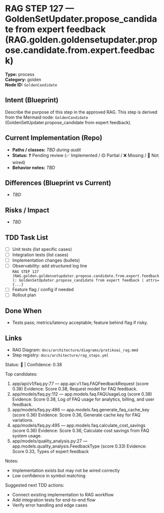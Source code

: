 # RAG STEP 127 — GoldenSetUpdater.propose_candidate from expert feedback (RAG.golden.goldensetupdater.propose.candidate.from.expert.feedback)

**Type:** process  
**Category:** golden  
**Node ID:** `GoldenCandidate`

## Intent (Blueprint)
Describe the purpose of this step in the approved RAG. This step is derived from the Mermaid node: `GoldenCandidate` (GoldenSetUpdater.propose_candidate from expert feedback).

## Current Implementation (Repo)
- **Paths / classes:** _TBD during audit_
- **Status:** ❓ Pending review (✅ Implemented / 🟡 Partial / ❌ Missing / 🔌 Not wired)
- **Behavior notes:** _TBD_

## Differences (Blueprint vs Current)
- _TBD_

## Risks / Impact
- _TBD_

## TDD Task List
- [ ] Unit tests (list specific cases)
- [ ] Integration tests (list cases)
- [ ] Implementation changes (bullets)
- [ ] Observability: add structured log line  
  `RAG STEP 127 (RAG.golden.goldensetupdater.propose.candidate.from.expert.feedback): GoldenSetUpdater.propose_candidate from expert feedback | attrs={...}`
- [ ] Feature flag / config if needed
- [ ] Rollout plan

## Done When
- Tests pass; metrics/latency acceptable; feature behind flag if risky.

## Links
- RAG Diagram: `docs/architecture/diagrams/pratikoai_rag.mmd`
- Step registry: `docs/architecture/rag_steps.yml`


<!-- AUTO-AUDIT:BEGIN -->
Status: 🔌  |  Confidence: 0.38

Top candidates:
1) app/api/v1/faq.py:77 — app.api.v1.faq.FAQFeedbackRequest (score 0.38)
   Evidence: Score 0.38, Request model for FAQ feedback.
2) app/models/faq.py:112 — app.models.faq.FAQUsageLog (score 0.38)
   Evidence: Score 0.38, Log of FAQ usage for analytics, billing, and user feedback.
3) app/models/faq.py:486 — app.models.faq.generate_faq_cache_key (score 0.36)
   Evidence: Score 0.36, Generate cache key for FAQ variations.
4) app/models/faq.py:495 — app.models.faq.calculate_cost_savings (score 0.36)
   Evidence: Score 0.36, Calculate cost savings from FAQ system usage.
5) app/models/quality_analysis.py:27 — app.models.quality_analysis.FeedbackType (score 0.33)
   Evidence: Score 0.33, Types of expert feedback

Notes:
- Implementation exists but may not be wired correctly
- Low confidence in symbol matching

Suggested next TDD actions:
- Connect existing implementation to RAG workflow
- Add integration tests for end-to-end flow
- Verify error handling and edge cases
<!-- AUTO-AUDIT:END -->